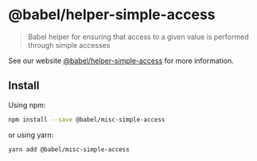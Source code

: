 # @babel/helper-simple-access

> Babel helper for ensuring that access to a given value is performed through simple accesses

See our website [@babel/helper-simple-access](https://babeljs.io/docs/en/babel-helper-simple-access) for more information.

## Install

Using npm:

```sh
npm install --save @babel/misc-simple-access
```

or using yarn:

```sh
yarn add @babel/misc-simple-access
```
